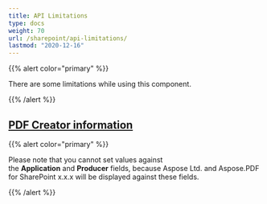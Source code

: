 ```yaml
---
title: API Limitations 
type: docs
weight: 70
url: /sharepoint/api-limitations/
lastmod: "2020-12-16"
---
```


{{% alert color="primary" %}}

There are some limitations while using this component.

{{% /alert %}}
## <ins>**PDF Creator information**

{{% alert color="primary" %}}

Please note that you cannot set values against the **Application** and **Producer** fields, because Aspose Ltd. and Aspose.PDF for SharePoint x.x.x will be displayed against these fields. 


{{% /alert %}}
